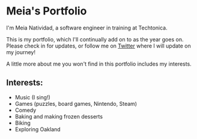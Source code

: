 # Meia's Portfolio

I'm Meia Natividad, a software engineer in training at Techtonica.

This is my portfolio, which I'll continually add on to as the year goes on. Please check in for updates, or follow me on [Twitter](https://twitter.com/m3iaaa) where I will update on my journey!

A little more about me you won't find in this portfolio includes my interests. 

## Interests:

* Music (I sing!)
* Games (puzzles, board games, Nintendo, Steam)
* Comedy
* Baking and making frozen desserts
* Biking
* Exploring Oakland

